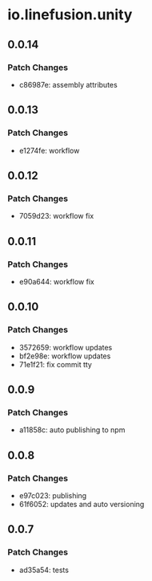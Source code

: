 # io.linefusion.unity

## 0.0.14

### Patch Changes

- c86987e: assembly attributes

## 0.0.13

### Patch Changes

- e1274fe: workflow

## 0.0.12

### Patch Changes

- 7059d23: workflow fix

## 0.0.11

### Patch Changes

- e90a644: workflow fix

## 0.0.10

### Patch Changes

- 3572659: workflow updates
- bf2e98e: workflow updates
- 71e1f21: fix commit tty

## 0.0.9

### Patch Changes

- a11858c: auto publishing to npm

## 0.0.8

### Patch Changes

- e97c023: publishing
- 61f6052: updates and auto versioning

## 0.0.7

### Patch Changes

- ad35a54: tests
